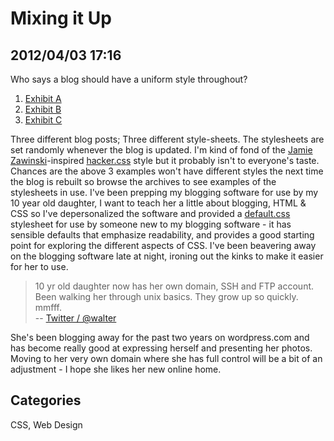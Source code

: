 # Mixing it Up

## 2012/04/03 17:16

Who says a blog should have a uniform style throughout?

1. [Exhibit A][a]
2. [Exhibit B][b]
3. [Exhibit C][c]

Three different blog posts; Three different style-sheets. The 
stylesheets are set randomly whenever the blog is updated. I'm kind of 
fond of the [Jamie Zawinski][jwz]-inspired [hacker.css][css] style but 
it probably isn't to everyone's taste. Chances are the above 3 examples 
won't have different styles the next time the blog is rebuilt so browse 
the archives to see examples of the stylesheets in use. I've been 
prepping my blogging software for use by my 10 year old daughter, I want 
to teach her a little about blogging, HTML & CSS so I've depersonalized 
the software and provided a [default.css][def] stylesheet for use by 
someone new to my blogging software - it has sensible defaults that 
emphasize readability, and provides a good starting point for exploring 
the different aspects of CSS. I've been beavering away on the blogging 
software late at night, ironing out the kinks to make it easier for her 
to use.

> 10 yr old daughter now has her own domain, SSH and FTP account. Been 
> walking her through unix basics. They grow up so quickly. mmfff.  
> -- [Twitter / @walter](https://twitter.com/walter/status/183858772698083328)

She's been blogging away for the past two years on wordpress.com and has 
become really good at expressing herself and presenting her photos. 
Moving to her very own domain where she has full control will be a bit 
of an adjustment - I hope she likes her new online home.

[a]: http://walterhiggins.net/blog/InfiniteScrolling
[b]: http://walterhiggins.net/blog/WebLand
[c]: http://walterhiggins.net/blog/Pretend

[jwz]: http://www.jwz.org/blog/
[css]: hacker.css
[def]: default.css

## Categories

CSS, Web Design
